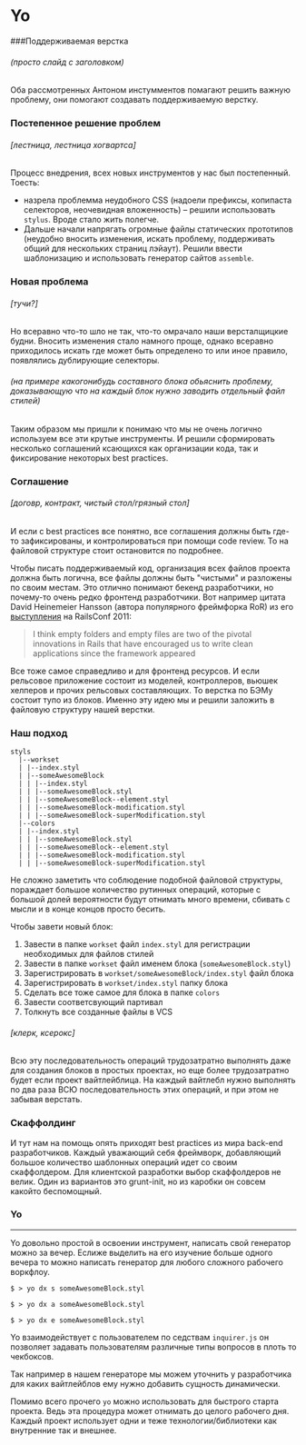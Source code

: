 # Yo

###Поддерживаемая верстка
###### (просто слайд с заголовком)

Оба рассмотренных Антоном инстумментов помагают решить важную проблему, они помогают создавать поддерживаемую верстку.

### Постепенное решение проблем
###### [лестница, лестница хогвартса]

Процесс внедрения, всех новых инструментов у нас был постепенный. Тоесть: 

* назрела проблемма неудобного CSS (надоели префиксы, копипаста селекторов, неочевидная вложенность) – решили использовать `stylus`. Вроде стало жить полегче.
* Дальше начали напрягать огромные файлы статических прототипов (неудобно вносить изменения, искать проблему, поддерживать общий для нескольких страниц лэйаут). Решили ввести шаблонизацию и использовать генератор сайтов `assemble`.

### Новая проблема
###### [тучи?]

Но всеравно что-то шло не так, что-то омрачало наши версталщицкие будни. Вносить изменения стало намного проще, однако всеравно приходилось искать где может быть определено то или иное правило, появлялись дублирующие селекторы.

###### (на примере какогонибудь составного блока обьяснить проблему, доказывающую что на каждый блок нужно заводить отдельный файл стилей)

Таким образом мы пришли к понимаю что мы не очень логично используем все эти крутые инструменты. И решили сформировать несколько соглашений ксающихся как организации кода, так и фиксирование некоторых best practices.

### Соглашение
###### [договр, контракт, чистый стол/грязный стол]

И если с best practices все понятно, все соглашения должны быть где-то зафиксированы, и контролироваться при помощи code review. То на файловой структуре стоит остановится по подробнее.

Чтобы писать поддерживаемый код, организация всех файлов проекта должна быть логична, все файлы должны быть "чистыми" и разложены по своим местам. Это отлично понимают бекенд разработчики, но почему-то очень редко фронтенд разработчики.
Вот например цитата David Heinemeier Hansson (автора популярного фреймфорка RoR) из его [выступления](http://www.rubyinside.com/dhh-keynote-streaming-live-from-railsconf-2011-right-here-right-now-4769.html) на RailsConf 2011:

> I think empty folders and empty files are two of the pivotal innovations in Rails that have encouraged us to write clean applications since the framework appeared

Все тоже самое справедливо и для фронтенд ресурсов.
И если рельсовое приложение состоит из моделей, контроллеров, вьюшек хелперов и прочих рельсовых составляющих. То верстка по БЭМу состоит тупо из блоков. Именно эту идею мы и решили заложить в файловую структуру нашей верстки.

### Наш подход

```
styls
  |--workset
  | |--index.styl
  | |--someAwesomeBlock
  | | |--index.styl
  | | |--someAwesomeBlock.styl
  | | |--someAwesomeBlock--element.styl
  | | |--someAwesomeBlock-modification.styl
  | | |--someAwesomeBlock-superModification.styl
  |--colors
  | |--index.styl
  | | |--someAwesomeBlock.styl
  | | |--someAwesomeBlock--element.styl
  | | |--someAwesomeBlock-modification.styl
  | | |--someAwesomeBlock-superModification.styl
```

Не сложно заметить что соблюдение подобной файловой структуры, пораждает большое количество рутинных операций, которые с большой долей вероятности будут отнимать много времени, сбивать с мысли и в конце концов просто бесить.

Чтобы завети новый блок:

1. Завести в папке `workset` файл `index.styl` для регистрации необходимых для файлов стилей
2. Завести в папке `workset` файл именем блока (`someAwesomeBlock.styl`)
3. Зарегистрировать в `workset/someAwesomeBlock/index.styl` файл блока
4. Зарегистрировать в `workset/index.styl` папку блока
5. Сделать все тоже самое для блока в папке `colors`
6. Завести соответсвующий партивал
7. Толкнуть все созданные файлы в VCS

###### [клерк, ксерокс]

Всю эту последовательность операций трудозатратно выполнять даже для создания блоков в простых проектах, но еще более трудозатратно будет если проект вайтлейблица. На каждый вайтлебл нужно выполнять по два раза ВСЮ последовательность этих операций, и при этом не забывая верстать.

### Скаффолдинг

И тут нам на помощь опять приходят best practices из мира back-end разработчиков. Каждый уважающий себя фреймворк, добавляющий большое количество шаблонных операций идет со своим скаффолдером. Для клиентской разработки выбор скаффолдеров не велик. Один из вариантов это grunt-init, но из каробки он совсем какойто беспомощный.

### Yo

***

Yo довольно простой в освоении инструмент, написать свой генератор можно за вечер.
Еслиже выделить на его изучение больше одного вечера то можно написать генератор для любого сложного рабочего воркфлоу.


`$ > yo dx s someAwesomeBlock.styl`

`$ > yo dx a someAwesomeBlock.styl`

`$ > yo dx e someAwesomeBlock.styl`

Yo взаимодействует с пользователем по седствам `inquirer.js` он позволяет задавать пользователям различные типы вопросов в плоть то чекбоксов.

Так например в нашем генераторе мы можем уточнить у разработчика для каких вайтлейблов ему нужно добавить сущность динамически.

Помимо всего прочего `yo` можно использовать для быстрого старта проекта. Ведь эта процедура может отнимать до целого рабочего дня. Каждый проект использует одни и теже технологии/библиотеки как внутренние так и внешнее.



